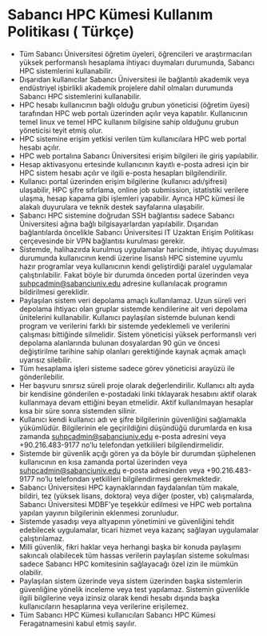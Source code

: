 # Sabancı HPC Kümesi Kullanım Politikası ( Türkçe)
- Tüm Sabancı Üniversitesi öğretim üyeleri, öğrencileri ve araştırmacıları yüksek performanslı hesaplama ihtiyacı duymaları durumunda, Sabancı HPC sistemlerini kullanabilir.
- Dışarıdan kullanıcılar Sabancı Üniversitesi ile bağlantılı akademik veya endüstriyel işbirlikli akademik projelere dahil olmaları durumunda Sabancı HPC sistemlerini kullanabilir.
- HPC hesabı kullanıcının bağlı olduğu grubun yöneticisi (öğretim üyesi) tarafından HPC web portalı üzerinden açılır veya kapatılır. Kullanıcının temel linux ve temel HPC kullanım bilgisine sahip olduğunu grubun yöneticisi teyit etmiş olur.
- HPC sistemine erişim yetkisi verilen tüm kullanıcılara HPC web portal hesabı açılır.
- HPC web portalına Sabancı Üniversitesi erişim bilgileri ile giriş yapılabilir.
- Hesap aktivasyonu ertesinde kullanıcının kayıtlı e-posta adresi için bir HPC sistem hesabı açılır ve ilgili e-posta hesapları bilgilendirilir.
- Kullanıcı portal üzerinden erişim bilgilerine (kullanıcı adı/şifresi) ulaşabilir, HPC şifre sıfırlama, online job submission, istatistiki verilere ulaşma, hesap kapama gibi işlemleri yapabilir. Ayrıca HPC kümesi ile alakalı duyurulara ve teknik destek sayfalarına ulaşabilir.
- Sabancı HPC sistemine doğrudan SSH bağlantısı sadece Sabancı Üniversitesi ağına bağlı bilgisayarlardan yapılabilir. Dışarıdan bağlantılarda öncelikle Sabancı Üniversitesi IT Uzaktan Erişim Politikası çerçevesinde bir VPN bağlantısı kurulması gerekir. 
- Sistemde, halihazırda kurulmuş uygulamalar haricinde, ihtiyaç duyulması durumunda kullanıcının kendi üzerine lisanslı HPC sistemine uyumlu hazır programlar veya kullanıcının kendi geliştirdiği paralel uygulamalar çalıştırılabilir. Fakat böyle bir durumda önceden portal üzerinden veya suhpcadmin@sabanciuniv.edu adresine kullanılacak programın bildirilmesi gereklidir.
- Paylaşılan sistem veri depolama amaçlı kullanılamaz. Uzun süreli veri depolama ihtiyacı olan gruplar sistemde kendilerine ait veri depolama ünitelerini kullanabilir. Kullanıcı paylaşılan sistemde bulunan kendi program ve verilerini farklı bir sistemde yedeklemeli ve verilerini çalışması bittiğinde silmelidir. Sistem yöneticisi yüksek performanslı veri depolama alanlarında bulunan dosyalardan 90 gün ve öncesi değiştirilme tarihine sahip olanları gerektiğinde kaynak açmak amaçlı uyarısız silebilir. 
- Tüm hesaplama işleri sisteme sadece görev yöneticisi arayüzü ile gönderilebilir.
- Her başvuru sınırsız süreli proje olarak değerlendirilir. Kullanıcı altı ayda bir kendisine gönderilen e-postadaki linki tıklayarak hesabını aktif olarak kullanmaya devam ettiğini beyan etmelidir. Aktif kullanılmayan hesaplar kısa bir süre sonra sistemden silinir.
- Kullanıcı kendi kullanıcı adı ve şifre bilgilerinin güvenliğini sağlamakla yükümlüdür. Bilgilerinin ele geçirildiğini düşündüğü durumlarda en kısa zamanda suhpcadmin@sabanciuniv.edu e-posta adresini veya +90.216.483-9177 no’lu telefondan yetkilileri bilgilendirmelidir. 
- Sistemde bir güvenlik açığı gören ya da böyle bir durumdan şüphelenen kullanıcının en kısa zamanda portal üzerinden veya suhpcadmin@sabanciuniv.edu e-posta adresinden veya +90.216.483-9177 no’lu telefondan yetkilileri bilgilendirmesi gerekmektedir.
- Sabancı Üniversitesi HPC kaynaklarından faydalanılan tüm makale, bildiri, tez (yüksek lisans, doktora) veya diğer (poster, vb) çalışmalarda, Sabancı Üniversitesi MDBF’ye teşekkür edilmesi ve HPC web portalına yapılan yayının bilgilerinin eklenmesi zorunludur.
- Sistemde yasadışı veya altyapının yönetimini ve güvenliğini tehdit edebilecek uygulamalar, ticari hizmet veya kazanç sağlayan uygulamalar çalıştırılamaz.
- Milli güvenlik, fikri haklar veya herhangi başka bir konuda paylaşımı sakıncalı olabilecek tüm hassas verilerin paylaşılan sisteme sokulması sadece Sabancı HPC komitesinin sağlayacağı özel izin ile mümkün olabilir.
- Paylaşılan sistem üzerinde veya sistem üzerinden başka sistemlerin güvenliğine yönelik inceleme veya test yapılamaz. Sistemin güvenlikle ilgili bilgilerine veya izinsiz olarak kendi hesabı dışında başka kullanıcıların hesaplarına veya verilerine erişilemez.
- Tüm Sabancı HPC Kümesi kullanıcıları Sabancı HPC Kümesi Feragatnamesini kabul etmiş sayılır.


